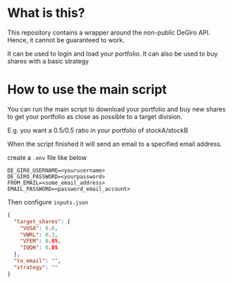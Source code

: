 # What is this?

This repository contains a wrapper around the non-public DeGiro API. Hence, it cannot be guaranteed to work. 

It can be used to login and load your portfolio. It can also be used to buy shares with a basic strategy

# How to use the main script

You can run the main script to download your portfolio and buy new shares to get your portfolio as close as possible to a target division.

E.g. you want a 0.5/0.5 ratio in your portfolio of stockA/stockB

When the script finished it will send an email to a specified email address.

create a `.env` file like below

```
DE_GIRO_USERNAME=<yourusername>
DE_GIRO_PASSWORD=<yourpassword>
FROM_EMAIL=<some_email_address>
EMAIL_PASSWORD=<password_email_account>
```

Then configure `inputs.json`

```json
{
  "target_shares": {
    "VUSA": 0.6,
    "VWRL": 0.3,
    "VFEM": 0.05,
    "IQQH": 0.05
  },
  "to_email": "",
  "strategy": ""
}
```